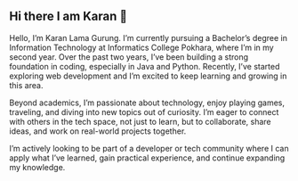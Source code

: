 ## Hi there I am Karan 👋

Hello, I’m Karan Lama Gurung.
I’m currently pursuing a Bachelor’s degree in Information Technology at Informatics College Pokhara, where I’m in my second year. Over the past two years, I’ve been building a strong foundation in coding, especially in Java and Python. Recently, I’ve started exploring web development and I’m excited to keep learning and growing in this area.

Beyond academics, I’m passionate about technology, enjoy playing games, traveling, and diving into new topics out of curiosity. I’m eager to connect with others in the tech space, not just to learn, but to collaborate, share ideas, and work on real-world projects together.

I’m actively looking to be part of a developer or tech community where I can apply what I’ve learned, gain practical experience, and continue expanding my knowledge.


